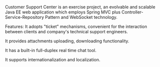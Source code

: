 Customer Support Center is an exercise project, an evolvable and scalable Java EE web application which employs Spring MVC plus Controller-Service-Repository Pattern and WebSocket technology.

Features:
It adopts "ticket" mechanisms, convenient for the interaction between clients and company's technical support engineers.

It provides attachments uploading, downloading functionality.

It has a built-in full-duplex real time chat tool.

It supports internationalization and localization.